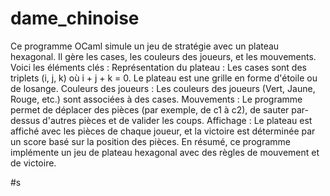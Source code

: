 # dame_chinoise
Ce programme OCaml simule un jeu de stratégie avec un plateau hexagonal. Il gère les cases, les couleurs des joueurs, et les mouvements. Voici les éléments clés :
Représentation du plateau : Les cases sont des triplets (i, j, k) où i + j + k = 0. Le plateau est une grille en forme d'étoile ou de losange.
Couleurs des joueurs : Les couleurs des joueurs (Vert, Jaune, Rouge, etc.) sont associées à des cases.
Mouvements : Le programme permet de déplacer des pièces (par exemple, de c1 à c2), de sauter par-dessus d'autres pièces et de valider les coups.
Affichage : Le plateau est affiché avec les pièces de chaque joueur, et la victoire est déterminée par un score basé sur la position des pièces.
En résumé, ce programme implémente un jeu de plateau hexagonal avec des règles de mouvement et de victoire.

#s
